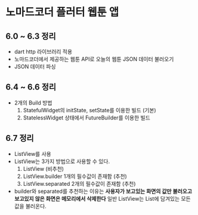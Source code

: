 # 노마드코더 플러터 웹툰 앱
## 6.0 ~ 6.3 정리
- dart http 라이브러리 적용
- 노마드코더에서 제공하는 웹툰 API로 오늘의 웹툰 JSON 데이터 불러오기
- JSON 데이터 파싱

## 6.4 ~ 6.6 정리
- 2개의 Build 방법
  1. StatefulWidget의 initState, setState를 이용한 빌드 (기본)
  2. StatelessWidget 상태에서 FutureBuilder를 이용한 빌드

## 6.7 정리
- ListView를 사용
- ListView는 3가지 방법으로 사용할 수 있다.
  1. ListView (비추천)
  2. ListView.builder 1개의 필수값이 존재함 (추천)
  3. ListView.separated 2개의 필수값이 존재함 (추천)
- builder와 separated를 추천하는 이유는 **사용자가 보고있는 화면의 값만 불러오고 보고있지 않은 화면은 메모리에서 삭제한다** 일반 ListView는 List에 담겨있는 모든 값을 불러온다.
